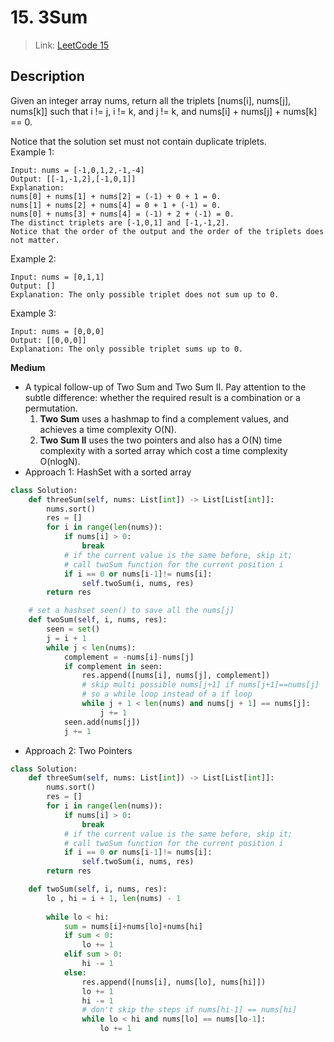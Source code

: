 # 15. 3Sum
 > Link: [LeetCode 15](https://leetcode.com/problems/3sum/description/)
 ## Description
Given an integer array nums, return all the triplets [nums[i], nums[j], nums[k]] such that i != j, i != k, and j != k, and nums[i] + nums[j] + nums[k] == 0.

Notice that the solution set must not contain duplicate triplets.  
Example 1:
```
Input: nums = [-1,0,1,2,-1,-4]
Output: [[-1,-1,2],[-1,0,1]]
Explanation: 
nums[0] + nums[1] + nums[2] = (-1) + 0 + 1 = 0.
nums[1] + nums[2] + nums[4] = 0 + 1 + (-1) = 0.
nums[0] + nums[3] + nums[4] = (-1) + 2 + (-1) = 0.
The distinct triplets are [-1,0,1] and [-1,-1,2].
Notice that the order of the output and the order of the triplets does not matter.
```
Example 2:
```
Input: nums = [0,1,1]
Output: []
Explanation: The only possible triplet does not sum up to 0.
```
Example 3:
```
Input: nums = [0,0,0]
Output: [[0,0,0]]
Explanation: The only possible triplet sums up to 0.
```
**Medium**  
- A typical follow-up of Two Sum and Two Sum II. Pay attention to the subtle difference: whether the required result is a combination or a permutation. 
  1. **Two Sum** uses a hashmap to find a complement values, and achieves a time complexity O(N).
  2. **Two Sum II** uses the two pointers and also has a O(N) time complexity with a sorted array which cost a time complexity O(nlogN).
- Approach 1: HashSet with a sorted array  
```py
class Solution:
    def threeSum(self, nums: List[int]) -> List[List[int]]:
        nums.sort()
        res = []
        for i in range(len(nums)):
            if nums[i] > 0:
                break
            # if the current value is the same before, skip it;
            # call twoSum function for the current position i
            if i == 0 or nums[i-1]!= nums[i]:
                self.twoSum(i, nums, res)
        return res

    # set a hashset seen() to save all the nums[j] 
    def twoSum(self, i, nums, res):
        seen = set()
        j = i + 1
        while j < len(nums):
            complement = -nums[i]-nums[j]
            if complement in seen:
                res.append([nums[i], nums[j], complement])
                # skip multi possible nums[j+1] if nums[j+1]==nums[j]
                # so a while loop instead of a if loop
                while j + 1 < len(nums) and nums[j + 1] == nums[j]:
                    j += 1
            seen.add(nums[j])
            j += 1
```
- Approach 2: Two Pointers 
```py
class Solution:
    def threeSum(self, nums: List[int]) -> List[List[int]]:
        nums.sort()
        res = []
        for i in range(len(nums)):
            if nums[i] > 0:
                break
            # if the current value is the same before, skip it;
            # call twoSum function for the current position i
            if i == 0 or nums[i-1]!= nums[i]:
                self.twoSum(i, nums, res)
        return res

    def twoSum(self, i, nums, res):
        lo , hi = i + 1, len(nums) - 1
        
        while lo < hi:
            sum = nums[i]+nums[lo]+nums[hi]
            if sum < 0:
                lo += 1
            elif sum > 0:
                hi -= 1
            else:
                res.append([nums[i], nums[lo], nums[hi]])
                lo += 1
                hi -= 1
                # don't skip the steps if nums[hi-1] == nums[hi]
                while lo < hi and nums[lo] == nums[lo-1]:
                    lo += 1


    
```

